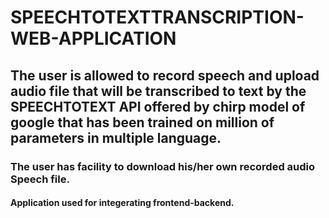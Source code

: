 # SPEECHTOTEXTTRANSCRIPTION-WEB-APPLICATION
## The user is allowed to record speech and upload audio file that will be transcribed to text by the SPEECHTOTEXT API offered by chirp model of google that has been trained on million of parameters in multiple language.
### The user has facility to download his/her own recorded audio Speech file.
#### Application used for integerating frontend-backend.
